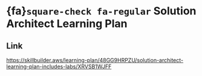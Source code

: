 # {fa}`square-check fa-regular` Solution Architect Learning Plan

## Link
https://skillbuilder.aws/learning-plan/48GG9HRPZU/solution-architect-learning-plan-includes-labs/XRVSB1WJFF